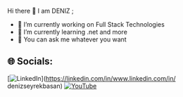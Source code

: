 Hi there 👋  I am DENIZ ;

- 🔭 I’m currently working on Full Stack Technologies
- 🌱 I’m currently learning .net and more
- 💬 You can ask me whatever you want
## 🌐 Socials:
[![LinkedIn](https://img.shields.io/badge/LinkedIn-%230077B5.svg?logo=linkedin&logoColor=white)](https://linkedin.com/in/www.linkedin.com/in/ denizseyrekbasan) [![YouTube](https://img.shields.io/badge/YouTube-%23FF0000.svg?logo=YouTube&logoColor=white)](https://youtube.com/@https://www.youtube.com/@denizseyrekbasan) 
